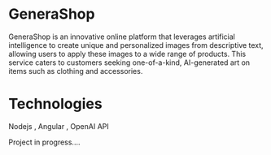 # GeneraShop
GeneraShop is an innovative online platform that leverages artificial intelligence to create unique and personalized images from descriptive text, allowing users to apply these images to a wide range of products. This service caters to customers seeking one-of-a-kind, AI-generated art on items such as clothing and accessories.

# Technologies 
Nodejs , Angular , OpenAI API

Project in progress....
